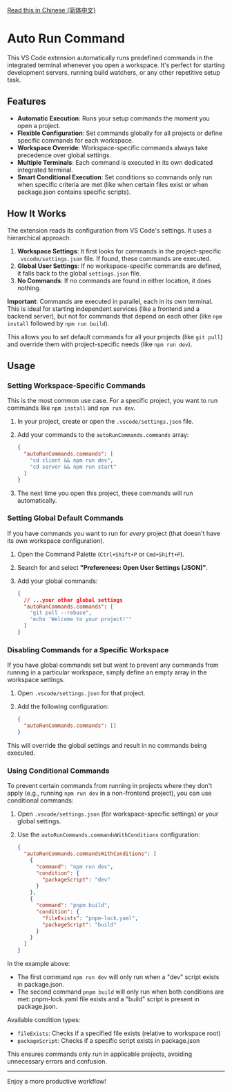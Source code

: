 [Read this in Chinese (简体中文)](./README.md)

# Auto Run Command

This VS Code extension automatically runs predefined commands in the integrated terminal whenever you open a workspace. It's perfect for starting development servers, running build watchers, or any other repetitive setup task.

## Features

- **Automatic Execution**: Runs your setup commands the moment you open a project.
- **Flexible Configuration**: Set commands globally for all projects or define specific commands for each workspace.
- **Workspace Override**: Workspace-specific commands always take precedence over global settings.
- **Multiple Terminals**: Each command is executed in its own dedicated integrated terminal.
- **Smart Conditional Execution**: Set conditions so commands only run when specific criteria are met (like when certain files exist or when package.json contains specific scripts).

## How It Works

The extension reads its configuration from VS Code's settings. It uses a hierarchical approach:

1.  **Workspace Settings**: It first looks for commands in the project-specific `.vscode/settings.json` file. If found, these commands are executed.
2.  **Global User Settings**: If no workspace-specific commands are defined, it falls back to the global `settings.json` file.
3.  **No Commands**: If no commands are found in either location, it does nothing.

**Important**: Commands are executed in parallel, each in its own terminal. This is ideal for starting independent services (like a frontend and a backend server), but not for commands that depend on each other (like `npm install` followed by `npm run build`).

This allows you to set default commands for all your projects (like `git pull`) and override them with project-specific needs (like `npm run dev`).

## Usage

### Setting Workspace-Specific Commands

This is the most common use case. For a specific project, you want to run commands like `npm install` and `npm run dev`.

1.  In your project, create or open the `.vscode/settings.json` file.
2.  Add your commands to the `autoRunCommands.commands` array:

    ```json
    {
      "autoRunCommands.commands": [
        "cd client && npm run dev",
        "cd server && npm run start"
      ]
    }
    ```

3.  The next time you open this project, these commands will run automatically.

### Setting Global Default Commands

If you have commands you want to run for *every* project (that doesn't have its own workspace configuration).

1.  Open the Command Palette (`Ctrl+Shift+P` or `Cmd+Shift+P`).
2.  Search for and select **"Preferences: Open User Settings (JSON)"**.
3.  Add your global commands:

    ```json
    {
      // ...your other global settings
      "autoRunCommands.commands": [
        "git pull --rebase",
        "echo 'Welcome to your project!'"
      ]
    }
    ```

### Disabling Commands for a Specific Workspace

If you have global commands set but want to prevent any commands from running in a particular workspace, simply define an empty array in the workspace settings.

1.  Open `.vscode/settings.json` for that project.
2.  Add the following configuration:

    ```json
    {
      "autoRunCommands.commands": []
    }
    ```

This will override the global settings and result in no commands being executed.

### Using Conditional Commands

To prevent certain commands from running in projects where they don't apply (e.g., running `npm run dev` in a non-frontend project), you can use conditional commands:

1. Open `.vscode/settings.json` (for workspace-specific settings) or your global settings.
2. Use the `autoRunCommands.commandsWithConditions` configuration:

    ```json
    {
      "autoRunCommands.commandsWithConditions": [
        {
          "command": "npm run dev",
          "condition": {
            "packageScript": "dev"
          }
        },
        {
          "command": "pnpm build",
          "condition": {
            "fileExists": "pnpm-lock.yaml",
            "packageScript": "build"
          }
        }
      ]
    }
    ```

In the example above:
- The first command `npm run dev` will only run when a "dev" script exists in package.json.
- The second command `pnpm build` will only run when both conditions are met: pnpm-lock.yaml file exists and a "build" script is present in package.json.

Available condition types:

- `fileExists`: Checks if a specified file exists (relative to workspace root)
- `packageScript`: Checks if a specific script exists in package.json

This ensures commands only run in applicable projects, avoiding unnecessary errors and confusion.

---

Enjoy a more productive workflow!